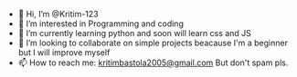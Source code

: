 - 👋 Hi, I’m @Kritim-123
- 👀 I’m interested in Programming and coding
- 🌱 I’m currently learning python and soon will learn css and JS
- 💞️ I’m looking to collaborate on simple projects beacause I'm a beginner but I will improve myself
- 📫 How to reach me: kritimbastola2005@gmail.com   But don't spam pls.

<!---
Kritim-123/Kritim-123 is a ✨ special ✨ repository because its `README.md` (this file) appears on your GitHub profile.
You can click the Preview link to take a look at your changes.
--->
